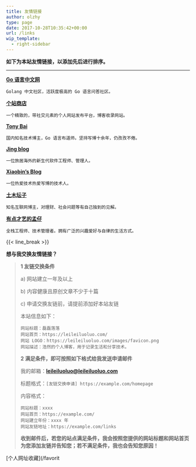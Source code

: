```yaml
---
title: 友情链接
author: olzhy
type: page
date: 2017-10-28T10:35:42+00:00
url: /links
wip_template:
  - right-sidebar
---
```


**如下为本站友情链接，以添加先后进行排序。**

---

**[Go 语言中文网](https://studygolang.com/)**

`Golang 中文社区，活跃度极高的 Go 语言问答社区。`

**[个站商店](https://storeweb.cn/)**

`一个精致的，带社交元素的个人网站发布平台，博客收录网站。`

**[Tony Bai](https://tonybai.com/)**

`国内知名技术博主，Go 语言布道师。坚持写博十余年，仍孜孜不倦。`

**[Jing blog](https://jingine.com/)**

`一位旅居海外的新生代软件工程师、管理人。`

**[Xiaobin’s Blog](https://lxb.wiki/)**

`一位热爱技术热爱写博的技术人。`

**[土木坛子](https://tumutanzi.com/)**

`知名互联网博主，对理财、社会问题等有自己独到的见解。`

**[有点才艺的孟仔](https://www.mengchen.cc/)**

`全栈工程师、技术管理者。拥有广泛的兴趣爱好与自律的生活方式。`

{{< line_break >}}

**想与我交换友情链接？**

> **1 友链交换条件**
>
> a) 网站建立一年及以上
>
> b) 内容健康且原创文章不少于十篇
>
> c) 申请交换友链前，请提前添加好本站友链
>
> 本站信息如下：
>
> ```
> 网站标题：磊磊落落
> 网站首页：https://leileiluoluo.com/
> 网站 LOGO：https://leileiluoluo.com/images/favicon.png
> 网站描述：浩然的个人博客，用于记录生活和分享技术。
> ```
>
> **2 满足条件，即可按照如下格式给我发送申请邮件**
>
> 我的邮箱：**[leileiluoluo@leileiluoluo.com](mailto:leileiluoluo@leileiluoluo.com)**
>
> 标题格式：`[友链交换申请] https://example.com/homepage`
>
> 内容格式：
>
> ```
> 网站标题：xxxx
> 网站首页：https://example.com/
> 网站建立年份：xxxx 年
> 网站友链地址：https://example.com/links
> ```
>
> **收到邮件后，若您的站点满足条件，我会按照您提供的网站标题和网站首页为您添加友链并告知您；若不满足条件，我也会告知您原因！**

[个人网址收藏](/favorit

